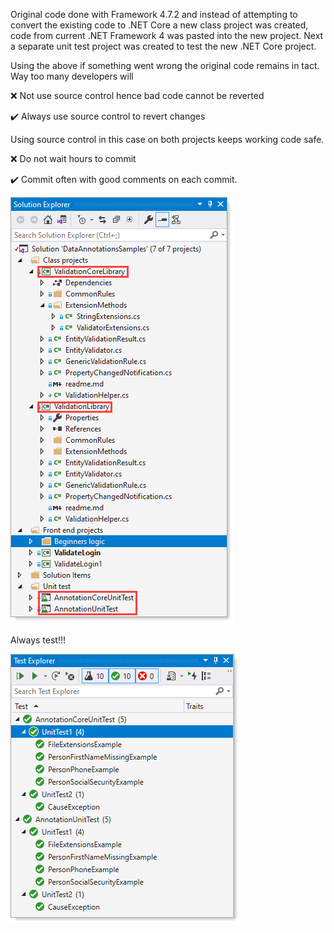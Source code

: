 Original code done with Framework 4.7.2 and instead of attempting to convert the existing code to .NET Core a new class project was created, code from current .NET Framework 4 was pasted into the new project. Next a separate unit test project was created to test the new .NET Core project.

Using the above if something went wrong the original code remains in tact. Way too many developers will

:x: Not use source control hence bad code cannot be reverted

:heavy_check_mark: Always use source control to revert changes

Using source control in this case on both projects keeps working code safe.

:x: Do not wait hours to commit

:heavy_check_mark: Commit often with good comments on each commit.


![img](assets/Figure1.png)

Always test!!!

![Figure2](assets/figure2.png)